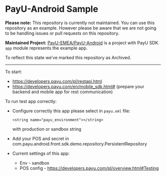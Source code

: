 # PayU-Android Sample 

**Please note:** This repository is currently not maintained.
You can use this repository as an example. However please be aware that
we are not going to be handling issues or pull requests on this repository.

**Maintained Project:**
[PayU-EMEA/PayU-Android](https://github.com/PayU-EMEA/PayU-Android) is a project with PayU SDK. 
`app` module represents the example app.

To reflect this state we’ve marked this repository as Archived.

---

To start:
* https://developers.payu.com/pl/restapi.html
* https://developers.payu.com/en/mobile_sdk.html# (prepare your backend and mobile app for rest communication)

To run test app correctly:
* Configure correctly this app please select in `payu.xml` file:
  ```
  <string name="payu_environment"></string>
  ```
   with production or sandbox string

* Add your POS and secret in com.payu.android.front.sdk.demo.repository.PersistentRepository
* Current settings of this app:
  * Env - sandbox
  * POS config - https://developers.payu.com/pl/overview.html#Testing
